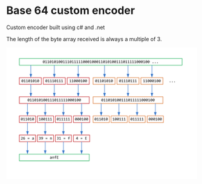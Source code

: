 # Base 64 custom encoder

Custom encoder built using c# and .net

The length of the byte array received is always a multiple of 3.


![alt tag](https://raw.githubusercontent.com/alexbrillant/base-64-custom-encoder/master/image.png)
